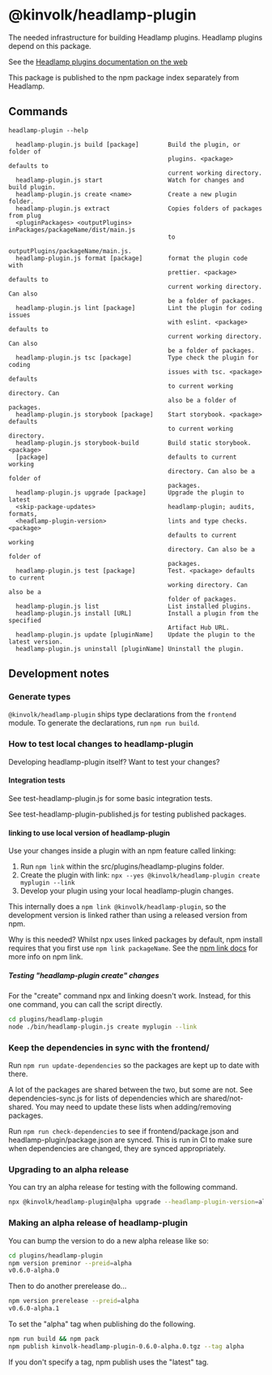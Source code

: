 # @kinvolk/headlamp-plugin

The needed infrastructure for building Headlamp plugins.
Headlamp plugins depend on this package.

See the [Headlamp plugins documentation on the web](https://headlamp.dev/docs/latest/development/plugins/)

This package is published to the npm package index separately from Headlamp.

## Commands

```
headlamp-plugin --help

  headlamp-plugin.js build [package]        Build the plugin, or folder of
                                            plugins. <package> defaults to
                                            current working directory.
  headlamp-plugin.js start                  Watch for changes and build plugin.
  headlamp-plugin.js create <name>          Create a new plugin folder.
  headlamp-plugin.js extract                Copies folders of packages from plug
  <pluginPackages> <outputPlugins>          inPackages/packageName/dist/main.js
                                            to
                                            outputPlugins/packageName/main.js.
  headlamp-plugin.js format [package]       format the plugin code with
                                            prettier. <package> defaults to
                                            current working directory. Can also
                                            be a folder of packages.
  headlamp-plugin.js lint [package]         Lint the plugin for coding issues
                                            with eslint. <package> defaults to
                                            current working directory. Can also
                                            be a folder of packages.
  headlamp-plugin.js tsc [package]          Type check the plugin for coding
                                            issues with tsc. <package> defaults
                                            to current working directory. Can
                                            also be a folder of packages.
  headlamp-plugin.js storybook [package]    Start storybook. <package> defaults
                                            to current working directory.
  headlamp-plugin.js storybook-build        Build static storybook. <package>
  [package]                                 defaults to current working
                                            directory. Can also be a folder of
                                            packages.
  headlamp-plugin.js upgrade [package]      Upgrade the plugin to latest
  <skip-package-updates>                    headlamp-plugin; audits, formats,
  <headlamp-plugin-version>                 lints and type checks.<package>
                                            defaults to current working
                                            directory. Can also be a folder of
                                            packages.
  headlamp-plugin.js test [package]         Test. <package> defaults to current
                                            working directory. Can also be a
                                            folder of packages.
  headlamp-plugin.js list                   List installed plugins.
  headlamp-plugin.js install [URL]          Install a plugin from the specified 
                                            Artifact Hub URL.
  headlamp-plugin.js update [pluginName]    Update the plugin to the latest version.
  headlamp-plugin.js uninstall [pluginName] Uninstall the plugin.
```

## Development notes

### Generate types

`@kinvolk/headlamp-plugin` ships type declarations from the `frontend` module.
To generate the declarations, run `npm run build`.

### How to test local changes to headlamp-plugin

Developing headlamp-plugin itself? Want to test your changes?

#### Integration tests

See test-headlamp-plugin.js for some basic integration tests.

See test-headlamp-plugin-published.js for testing published packages.

#### linking to use local version of headlamp-plugin

Use your changes inside a plugin with an npm feature called linking:

1. Run `npm link` within the src/plugins/headlamp-plugins folder.
2. Create the plugin with link: `npx --yes @kinvolk/headlamp-plugin create myplugin --link`
3. Develop your plugin using your local headlamp-plugin changes.

This internally does a `npm link @kinvolk/headlamp-plugin`, so the development
version is linked rather than using a released version from npm.

Why is this needed? Whilst npx uses linked packages by default,
npm install requires that you first use `npm link packageName`. See the
[npm link docs](https://docs.npmjs.com/cli/v7/commands/npm-link)
for more info on npm link.

##### Testing "headlamp-plugin create" changes

For the "create" command npx and linking doesn't work. Instead, for this one command,
you can call the script directly.

```bash
cd plugins/headlamp-plugin
node ./bin/headlamp-plugin.js create myplugin --link
```

### Keep the dependencies in sync with the frontend/

Run `npm run update-dependencies` so the packages are kept up to date with there.

A lot of the packages are shared between the two, but some are not. See
dependencies-sync.js for lists of dependencies which are shared/not-shared.
You may need to update these lists when adding/removing packages.

Run `npm run check-dependencies` to see if frontend/package.json and
headlamp-plugin/package.json are synced. This is run in CI to make sure when dependencies
are changed, they are synced appropriately.


### Upgrading to an alpha release

You can try an alpha release for testing with the following command.

```bash
npx @kinvolk/headlamp-plugin@alpha upgrade --headlamp-plugin-version=alpha your-plugin-folder
```

### Making an alpha release of headlamp-plugin

You can bump the version to do a new alpha release like so:
```bash
cd plugins/headlamp-plugin
npm version preminor --preid=alpha
v0.6.0-alpha.0
```

Then to do another prerelease do...

```bash
npm version prerelease --preid=alpha
v0.6.0-alpha.1
```

To set the "alpha" tag when publishing do the following.

```bash
npm run build && npm pack
npm publish kinvolk-headlamp-plugin-0.6.0-alpha.0.tgz --tag alpha
```

If you don't specify a tag, npm publish uses the "latest" tag.
